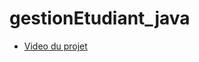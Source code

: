 # gestionEtudiant_java
* [Video du projet](https://www.youtube.com/watch?v=4PLrIUhO7Cg&list=PLPX5AO8EituO9k5ZtGVzNOvz3ZCao6EAx)
